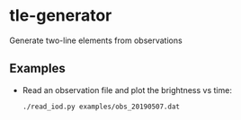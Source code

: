 # tle-generator
Generate two-line elements from observations

## Examples
- Read an observation file and plot the brightness vs time:
  ```
  ./read_iod.py examples/obs_20190507.dat
  ```
